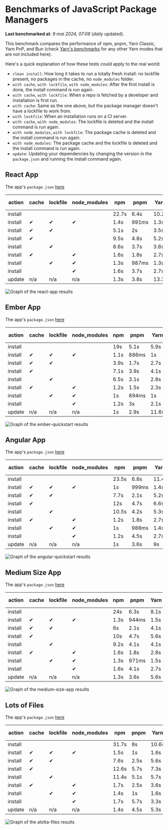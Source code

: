 # Benchmarks of JavaScript Package Managers

**Last benchmarked at**: _9 mai 2024, 07:06_ (_daily_ updated).

This benchmark compares the performance of npm, pnpm, Yarn Classic, Yarn PnP, and Bun (check [Yarn's benchmarks](https://yarnpkg.com/benchmarks) for any other Yarn modes that are not included here).

Here's a quick explanation of how these tests could apply to the real world:

- `clean install`: How long it takes to run a totally fresh install: no lockfile present, no packages in the cache, no `node_modules` folder.
- `with cache`, `with lockfile`, `with node_modules`: After the first install is done, the install command is run again.
- `with cache`, `with lockfile`: When a repo is fetched by a developer and installation is first run.
- `with cache`: Same as the one above, but the package manager doesn't have a lockfile to work from.
- `with lockfile`: When an installation runs on a CI server.
- `with cache`, `with node_modules`: The lockfile is deleted and the install command is run again.
- `with node_modules`, `with lockfile`: The package cache is deleted and the install command is run again.
- `with node_modules`: The package cache and the lockfile is deleted and the install command is run again.
- `update`: Updating your dependencies by changing the version in the `package.json` and running the install command again.

## React App

The app's `package.json` [here](./fixtures/react-app/package.json)

| action  | cache | lockfile | node_modules| npm | pnpm | Yarn | Yarn PnP | Bun |
| ---     | ---   | ---      | ---         | --- | ---  | ---  | ---      | --- |
| install |       |          |             | 22.7s | 6.4s | 10.2s | 2.9s | 1.5s |
| install | ✔     | ✔        | ✔           | 1.4s | 991ms | 1.3s | n/a | 33ms |
| install | ✔     | ✔        |             | 5.1s | 2s | 3.5s | 1s | 414ms |
| install | ✔     |          |             | 9.5s | 4.8s | 5.2s | 2.4s | 424ms |
| install |       | ✔        |             | 8.6s | 3.7s | 3.6s | 1s | 399ms |
| install | ✔     |          | ✔           | 1.6s | 1.8s | 2.7s | n/a | 49ms |
| install |       | ✔        | ✔           | 1.3s | 987ms | 1.3s | n/a | 31ms |
| install |       |          | ✔           | 1.6s | 3.7s | 2.7s | n/a | 47ms |
| update  | n/a | n/a | n/a | 1.3s | 3.8s | 13.3s | 3.3s | 32ms |

<img alt="Graph of the react-app results" src="results/img/react-app.svg" />

## Ember App

The app's `package.json` [here](./fixtures/ember-quickstart/package.json)

| action  | cache | lockfile | node_modules| npm | pnpm | Yarn | Yarn PnP | Bun |
| ---     | ---   | ---      | ---         | --- | ---  | ---  | ---      | --- |
| install |       |          |             | 19s | 5.1s | 5.9s | 2.4s | 1.1s |
| install | ✔     | ✔        | ✔           | 1.1s | 886ms | 1s | n/a | 26ms |
| install | ✔     | ✔        |             | 3.9s | 1.7s | 2.7s | 939ms | 325ms |
| install | ✔     |          |             | 7.1s | 3.9s | 4.1s | 2s | 372ms |
| install |       | ✔        |             | 6.5s | 3.1s | 2.8s | 936ms | 314ms |
| install | ✔     |          | ✔           | 1.2s | 1.5s | 2.3s | n/a | 38ms |
| install |       | ✔        | ✔           | 1s | 894ms | 1s | n/a | 24ms |
| install |       |          | ✔           | 1.2s | 3s | 2.1s | n/a | 37ms |
| update  | n/a | n/a | n/a | 1s | 2.9s | 11.6s | 3.7s | 27ms |

<img alt="Graph of the ember-quickstart results" src="results/img/ember-quickstart.svg" />

## Angular App

The app's `package.json` [here](./fixtures/angular-quickstart/package.json)

| action  | cache | lockfile | node_modules| npm | pnpm | Yarn | Yarn PnP | Bun |
| ---     | ---   | ---      | ---         | --- | ---  | ---  | ---      | --- |
| install |       |          |             | 23.5s | 6.8s | 11.4s | 3s | 1.8s |
| install | ✔     | ✔        | ✔           | 1s | 999ms | 1.4s | n/a | 26ms |
| install | ✔     | ✔        |             | 7.7s | 2.1s | 5.2s | 1.2s | 762ms |
| install | ✔     |          |             | 12s | 4.7s | 6.6s | 2.5s | 772ms |
| install |       | ✔        |             | 10.5s | 4.2s | 5.3s | 1.2s | 716ms |
| install | ✔     |          | ✔           | 1.2s | 1.8s | 2.7s | n/a | 40ms |
| install |       | ✔        | ✔           | 1s | 988ms | 1.4s | n/a | 22ms |
| install |       |          | ✔           | 1.2s | 4.5s | 2.7s | n/a | 38ms |
| update  | n/a | n/a | n/a | 1s | 3.6s | 9s | 2.8s | 26ms |

<img alt="Graph of the angular-quickstart results" src="results/img/angular-quickstart.svg" />

## Medium Size App

The app's `package.json` [here](./fixtures/medium-size-app/package.json)

| action  | cache | lockfile | node_modules| npm | pnpm | Yarn | Yarn PnP | Bun |
| ---     | ---   | ---      | ---         | --- | ---  | ---  | ---      | --- |
| install |       |          |             | 24s | 6.3s | 8.1s | 3s | 1.2s |
| install | ✔     | ✔        | ✔           | 1.3s | 944ms | 1.5s | n/a | 30ms |
| install | ✔     | ✔        |             | 6s | 2.1s | 4.1s | 1.2s | 481ms |
| install | ✔     |          |             | 10s | 4.7s | 5.6s | 2.5s | 468ms |
| install |       | ✔        |             | 9.2s | 4.1s | 4.1s | 1.2s | 453ms |
| install | ✔     |          | ✔           | 1.6s | 1.8s | 2.8s | n/a | 44ms |
| install |       | ✔        | ✔           | 1.3s | 971ms | 1.5s | n/a | 27ms |
| install |       |          | ✔           | 1.6s | 4.1s | 2.7s | n/a | 41ms |
| update  | n/a | n/a | n/a | 1.3s | 3.6s | 5.6s | 2.6s | 36ms |

<img alt="Graph of the medium-size-app results" src="results/img/medium-size-app.svg" />

## Lots of Files

The app's `package.json` [here](./fixtures/alotta-files/package.json)

| action  | cache | lockfile | node_modules| npm | pnpm | Yarn | Yarn PnP | Bun |
| ---     | ---   | ---      | ---         | --- | ---  | ---  | ---      | --- |
| install |       |          |             | 31.7s | 8s | 10.6s | 3.5s | 2s |
| install | ✔     | ✔        | ✔           | 1.5s | 1s | 1.6s | n/a | 38ms |
| install | ✔     | ✔        |             | 7.6s | 2.5s | 5.6s | 1.4s | 670ms |
| install | ✔     |          |             | 12.6s | 5.7s | 7.3s | 3.1s | 683ms |
| install |       | ✔        |             | 11.4s | 5.1s | 5.7s | 1.4s | 658ms |
| install | ✔     |          | ✔           | 1.7s | 2.5s | 3.6s | n/a | 57ms |
| install |       | ✔        | ✔           | 1.4s | 1s | 1.6s | n/a | 35ms |
| install |       |          | ✔           | 1.7s | 5.7s | 3.3s | n/a | 54ms |
| update  | n/a | n/a | n/a | 1.4s | 4.5s | 5.3s | 2.9s | 83ms |

<img alt="Graph of the alotta-files results" src="results/img/alotta-files.svg" />